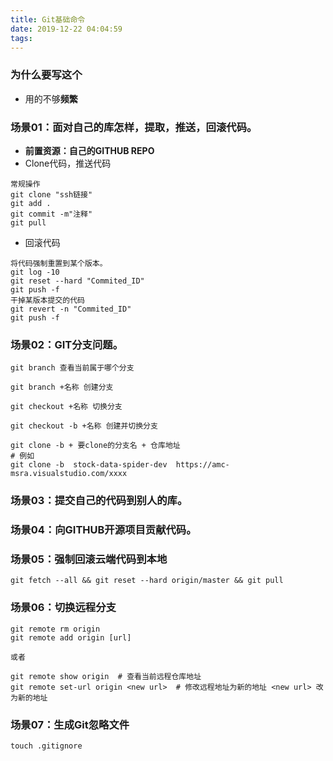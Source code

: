 ```yaml
---
title: Git基础命令
date: 2019-12-22 04:04:59
tags:
---
```


### 为什么要写这个
- 用的不够**频繁**

### 场景01：面对自己的库怎样，提取，推送，回滚代码。
- **前置资源：自己的GITHUB REPO**
- Clone代码，推送代码
``` 
常规操作
git clone "ssh链接"
git add .
git commit -m"注释"
git pull
```
- 回滚代码
```
将代码强制重置到某个版本。
git log -10
git reset --hard "Commited_ID"
git push -f
干掉某版本提交的代码
git revert -n "Commited_ID"
git push -f
```



### 场景02：GIT分支问题。

```
git branch 查看当前属于哪个分支

git branch +名称 创建分支

git checkout +名称 切换分支

git checkout -b +名称 创建并切换分支

git clone -b + 要clone的分支名 + 仓库地址
# 例如
git clone -b  stock-data-spider-dev  https://amc-msra.visualstudio.com/xxxx
```



### 场景03：提交自己的代码到别人的库。
### 场景04：向GITHUB开源项目贡献代码。
### 场景05：强制回滚云端代码到本地
```
git fetch --all && git reset --hard origin/master && git pull
```
### 场景06：切换远程分支
```
git remote rm origin
git remote add origin [url]

或者

git remote show origin	# 查看当前远程仓库地址
git remote set-url origin <new url>  # 修改远程地址为新的地址 <new url> 改为新的地址
```

### 场景07：生成Git忽略文件

```
touch .gitignore
```

